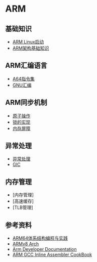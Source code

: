 # ARM


## 基础知识

- [ARM Linux启动](./boot.md)
- [ARM架构基础知识](./aarch64.md)

## ARM汇编语言

- [A64指令集](./instructions.md)
- [GNU汇编](./assembler.md)

## ARM同步机制

- [原子操作](./atomic.md)
- [锁的实现](./lock.md)
- [内存屏障](./barrier.md)

## 异常处理

- [异常处理](./exception.md)
- [GIC](./gic.md)

## 内存管理

- [内存管理]
- [高速缓存]
- [TLB管理]

## 参考资料

- [ARM64体系结构编程与实践](https://book.douban.com/subject/35803160/)
- [ARMv8 Arch](http://www.wowotech.net/sort/armv8a_arch/page/2)
- [Arm Developer Documentation](https://developer.arm.com/documentation)
- [ARM GCC Inline Assembler CookBook](http://www.ethernut.de/en/documents/arm-inline-asm.html)



